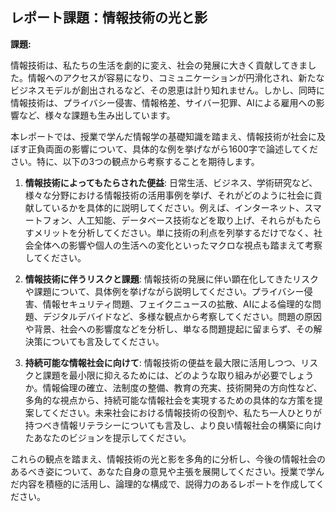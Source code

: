 ## レポート課題：情報技術の光と影

**課題:**

情報技術は、私たちの生活を劇的に変え、社会の発展に大きく貢献してきました。情報へのアクセスが容易になり、コミュニケーションが円滑化され、新たなビジネスモデルが創出されるなど、その恩恵は計り知れません。しかし、同時に情報技術は、プライバシー侵害、情報格差、サイバー犯罪、AIによる雇用への影響など、様々な課題も生み出しています。

本レポートでは、授業で学んだ情報学の基礎知識を踏まえ、情報技術が社会に及ぼす正負両面の影響について、具体的な例を挙げながら1600字で論述してください。特に、以下の3つの観点から考察することを期待します。

1. **情報技術によってもたらされた便益**:  日常生活、ビジネス、学術研究など、様々な分野における情報技術の活用事例を挙げ、それがどのように社会に貢献しているかを具体的に説明してください。例えば、インターネット、スマートフォン、人工知能、データベース技術などを取り上げ、それらがもたらすメリットを分析してください。単に技術の利点を列挙するだけでなく、社会全体への影響や個人の生活への変化といったマクロな視点も踏まえて考察してください。


2. **情報技術に伴うリスクと課題**: 情報技術の発展に伴い顕在化してきたリスクや課題について、具体例を挙げながら説明してください。プライバシー侵害、情報セキュリティ問題、フェイクニュースの拡散、AIによる倫理的な問題、デジタルデバイドなど、多様な観点から考察してください。問題の原因や背景、社会への影響度などを分析し、単なる問題提起に留まらず、その解決策についても言及してください。


3. **持続可能な情報社会に向けて**:  情報技術の便益を最大限に活用しつつ、リスクと課題を最小限に抑えるためには、どのような取り組みが必要でしょうか。情報倫理の確立、法制度の整備、教育の充実、技術開発の方向性など、多角的な視点から、持続可能な情報社会を実現するための具体的な方策を提案してください。未来社会における情報技術の役割や、私たち一人ひとりが持つべき情報リテラシーについても言及し、より良い情報社会の構築に向けたあなたのビジョンを提示してください。


これらの観点を踏まえ、情報技術の光と影を多角的に分析し、今後の情報社会のあるべき姿について、あなた自身の意見や主張を展開してください。授業で学んだ内容を積極的に活用し、論理的な構成で、説得力のあるレポートを作成してください。
